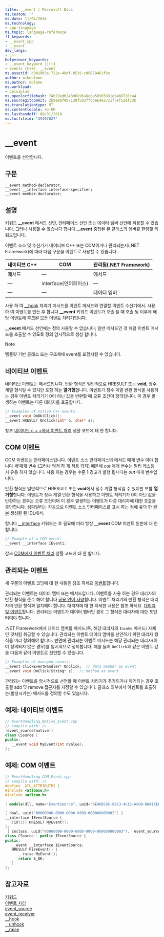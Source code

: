 ```yaml
---
title: __event | Microsoft Docs
ms.custom: ''
ms.date: 11/04/2016
ms.technology:
- cpp-language
ms.topic: language-reference
f1_keywords:
- __event_cpp
- __event
dev_langs:
- C++
helpviewer_keywords:
- __event keyword [C++]
- events [C++], __event
ms.assetid: d3019b3e-722e-48df-8536-c05878461f9e
author: mikeblome
ms.author: mblome
ms.workload:
- cplusplus
ms.openlocfilehash: 74b79edb24396896a6c8a50965081e9466720ca4
ms.sourcegitcommit: 2b9e8af9b7138f502ffcba64e2721f7ef52af23b
ms.translationtype: MT
ms.contentlocale: ko-KR
ms.lasthandoff: 08/01/2018
ms.locfileid: "39407827"
---
```

# <a name="event"></a>__event
이벤트를 선언합니다.  
  
## <a name="syntax"></a>구문  
  
```  
__event method-declarator;  
__event __interface interface-specifier;  
__event member-declarator;  
```  
  
## <a name="remarks"></a>설명  
 키워드 **__event** 메서드 선언, 인터페이스 선언 또는 데이터 멤버 선언에 적용할 수 있습니다. 그러나 사용할 수 없습니다 합니다 **__event** 중첩된 된 클래스의 멤버를 한정할 키워드입니다.  
  
 이벤트 소스 및 수신기가 네이티브 C++ 또는 COM이거나 관리되는지(.NET Framework)에 따라 다음 구문을 이벤트로 사용할 수 있습니다.  
  
|네이티브 C++|COM|관리됨(.NET Framework)|  
|------------------|---------|--------------------------------|  
|메서드|—|메서드|  
|—|interface(인터페이스)|—|  
|—|—|데이터 멤버|  
  
 사용 하 여 [__hook](../cpp/hook.md) 처리기 메서드를 이벤트 메서드와 연결할 이벤트 수신기에서. 사용 하 여 이벤트를 만든 후 합니다 **__event** 키워드 이벤트가 호출 될 때 호출 될 이후에 해당 이벤트에 후크된 모든 이벤트 처리기입니다.  
  
 **__event** 메서드 선언에는 정의 사용할 수 없습니다; 일반 메서드인 것 처럼 이벤트 메서드를 호출할 수 있도록 정의 암시적으로 생성 합니다.  
  
> [!NOTE]
>  템플릿 기반 클래스 또는 구조체에 event를 포함시킬 수 없습니다.  
  
## <a name="native-events"></a>네이티브 이벤트  
 네이티브 이벤트는 메서드입니다. 반환 형식은 일반적으로 HRESULT 또는 **void**, 정수 계열 형식일 수 있지만 포함 하는 **열거형**합니다. 이벤트가 정수 계열 반환 형식을 사용하는 경우 이벤트 처리기가 0이 아닌 값을 반환할 때 오류 조건이 정의됩니다. 이 경우 발생하는 이벤트는 다른 대리자를 호출합니다.  
  
```cpp 
// Examples of native C++ events:  
__event void OnDblClick();  
__event HRESULT OnClick(int* b, char* s);  
```  
  
 참조 [네이티브 c + +에서 이벤트 처리](../cpp/event-handling-in-native-cpp.md) 샘플 코드에 대 한 합니다.  
  
## <a name="com-events"></a>COM 이벤트  
 COM 이벤트는 인터페이스입니다. 이벤트 소스 인터페이스의 메서드 매개 변수 여야 합니다 *에* 매개 변수 (그러나 엄격 하 게 적용 되지) 때문에 *out* 매개 변수는 멀티 캐스팅 시 유용 하지 않습니다. 사용 하는 경우는 수준 1 경고가 발행 됩니다는 *out* 매개 변수입니다.  
  
 반환 형식은 일반적으로 HRESULT 또는 **void**에서 정수 계열 형식일 수 있지만 포함 **열거형**합니다. 이벤트가 정수 계열 반환 형식을 사용하고 이벤트 처리기가 0이 아닌 값을 반환하는 경우는 오류 조건이며 이 경우 발생하는 이벤트가 다른 대리자에 대한 호출을 중단합니다. 컴파일러는 자동으로 이벤트 소스 인터페이스를 표시 하는 점에 유의 한 [원본](../windows/source-cpp.md) 생성된 된 IDL에서.  
  
 합니다 [__interface](../cpp/interface.md) 키워드는 후 필요에 따라 항상 **__event** COM 이벤트 원본에 대 한 합니다.  
  
```cpp 
// Example of a COM event:  
__event __interface IEvent1;  
```  
  
 참조 [COM에서 이벤트 처리](../cpp/event-handling-in-com.md) 샘플 코드에 대 한 합니다.  
  
## <a name="managed-events"></a>관리되는 이벤트  
 새 구문의 이벤트 코딩에 대 한 내용은 참조 하세요 [이벤트](../windows/event-cpp-component-extensions.md)합니다.  
  
 관리되는 이벤트는 데이터 멤버 또는 메서드입니다. 이벤트를 사용 하는 경우 대리자의 반환 형식을 준수 해야 합니다 [공용 언어 사양](/dotnet/standard/language-independence-and-language-independent-components)합니다. 이벤트 처리기의 반환 형식은 대리자의 반환 형식과 일치해야 합니다. 대리자에 대 한 자세한 내용은 참조 하세요. [대리자 및 이벤트](../dotnet/delegates-and-events.md)합니다. 관리되는 이벤트가 데이터 멤버인 경우 그 형식은 대리자에 대한 포인터여야 합니다.  
  
 .NET Framework에서 데이터 멤버를 메서드(즉, 해당 대리자의 `Invoke` 메서드) 자체인 것처럼 취급할 수 있습니다. 관리되는 이벤트 데이터 멤버를 선언하기 위한 대리자 형식을 미리 정의해야 합니다. 반면에 관리되는 이벤트 메서드는 해당 관리되는 대리자(이미 정의되지 않은 경우)를 암시적으로 정의합니다. 예를 들어 `OnClick`과 같은 이벤트 값을 다음과 같이 이벤트로 선언할 수 있습니다.  
  
```cpp 
// Examples of managed events:  
__event ClickEventHandler* OnClick;  // data member as event  
__event void OnClick(String* s);  // method as event  
```  
  
 관리되는 이벤트를 암시적으로 선언할 때 이벤트 처리기가 추가되거나 제거되는 경우 호출될 add 및 remove 접근자를 지정할 수 있습니다. 클래스 외부에서 이벤트를 호출하는(발생시키는) 메서드를 정의할 수도 있습니다.  
  
## <a name="example-native-events"></a>예제: 네이티브 이벤트  
  
```cpp 
// EventHandling_Native_Event.cpp  
// compile with: /c  
[event_source(native)]  
class CSource {  
public:  
   __event void MyEvent(int nValue);  
};  
```  
  
## <a name="example-com-events"></a>예제: COM 이벤트  
  
```cpp 
// EventHandling_COM_Event.cpp  
// compile with: /c  
#define _ATL_ATTRIBUTES 1  
#include <atlbase.h>  
#include <atlcom.h>  
  
[ module(dll, name="EventSource", uuid="6E46B59E-89C3-4c15-A6D8-B8A1CEC98830") ];  
  
[ dual, uuid("00000000-0000-0000-0000-000000000002") ]  
__interface IEventSource {  
   [id(1)] HRESULT MyEvent();  
};  
 [ coclass, uuid("00000000-0000-0000-0000-000000000003"),  event_source(com) ]  
class CSource : public IEventSource {  
public:  
   __event __interface IEventSource;  
   HRESULT FireEvent() {  
      __raise MyEvent();  
      return S_OK;  
   }  
};  
```  
  
## <a name="see-also"></a>참고자료  
 [키워드](../cpp/keywords-cpp.md)   
 [이벤트 처리](../cpp/event-handling.md)   
 [event_source](../windows/event-source.md)   
 [event_receiver](../windows/event-receiver.md)   
 [__hook](../cpp/hook.md)   
 [__unhook](../cpp/unhook.md)   
 [__raise](../cpp/raise.md)